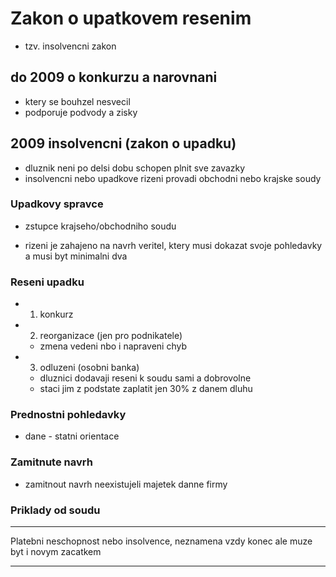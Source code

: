 # Zakon o upatkovem resenim
- tzv. insolvencni zakon
## do 2009 o konkurzu a narovnani
- ktery se bouhzel nesvecil
- podporuje podvody a zisky

## 2009 insolvencni (zakon o upadku)
- dluznik neni po delsi dobu schopen plnit sve zavazky
- insolvencni nebo upadkove rizeni provadi obchodni nebo krajske soudy

### Upadkovy spravce
- zstupce krajseho/obchodniho soudu

- rizeni je zahajeno na navrh veritel, ktery musi dokazat svoje pohledavky
a musi byt minimalni dva

### Reseni upadku
- 1. konkurz
- 2. reorganizace (jen pro podnikatele)
    - zmena vedeni nbo i napraveni chyb
- 3. odluzeni (osobni banka)
    - dluznici dodavaji reseni k soudu sami a dobrovolne
    - staci jim z podstate zaplatit jen 30% z danem dluhu

### Prednostni pohledavky
- dane - statni orientace

### Zamitnute navrh
- zamitnout navrh neexistujeli majetek danne firmy

### Priklady od soudu

------

Platebni neschopnost nebo insolvence, neznamena vzdy konec ale muze byt i novym zacatkem

------







